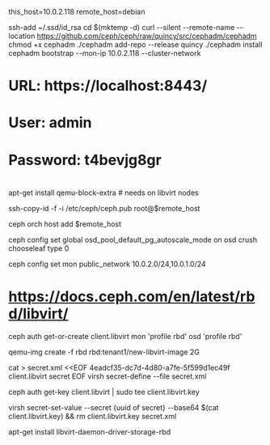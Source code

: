 this_host=10.0.2.118
remote_host=debian

ssh-add ~/.ssd/id_rsa
cd $(mktemp -d)
curl --silent --remote-name --location https://github.com/ceph/ceph/raw/quincy/src/cephadm/cephadm
chmod +x cephadm
./cephadm add-repo --release quincy
./cephadm install
cephadm bootstrap --mon-ip  10.0.2.118 --cluster-network

# URL: https://localhost:8443/
# User: admin
# Password: t4bevjg8gr
# 
apt-get install qemu-block-extra # needs on libvirt nodes

ssh-copy-id -f -i /etc/ceph/ceph.pub root@$remote_host

ceph orch host add $remote_host

ceph config set global osd_pool_default_pg_autoscale_mode on
osd crush chooseleaf type 0

ceph config set mon public_network 10.0.2.0/24,10.0.1.0/24



# https://docs.ceph.com/en/latest/rbd/libvirt/
ceph auth get-or-create client.libvirt mon 'profile rbd' osd 'profile rbd'

qemu-img create -f rbd rbd:tenant1/new-libvirt-image 2G



cat > secret.xml <<EOF
<secret ephemeral='no' private='no'>
  <uuid>4eadcf35-dc7d-4d80-a7fe-5f599d1ec49f</uuid>
  <usage type='ceph'>
    <name>client.libvirt secret</name>
  </usage>
</secret>
EOF
virsh secret-define --file secret.xml

ceph auth get-key client.libvirt | sudo tee client.libvirt.key


virsh secret-set-value --secret {uuid of secret} --base64 $(cat client.libvirt.key) && rm client.libvirt.key secret.xml


apt-get install libvirt-daemon-driver-storage-rbd